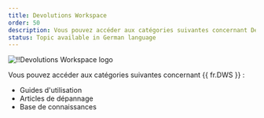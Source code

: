 ```yaml
---
title: Devolutions Workspace
order: 50
description: Vous pouvez accéder aux catégories suivantes concernant Devolutions Workspace ':' Guides d'utilisation, Articles de dépannage et Base de connaissances
status: Topic available in German language
---
```


![!!Devolutions Workspace logo](https://webdevolutions.blob.core.windows.net/images/projects/workspace/logos/workspace-color-shadow.svg)

Vous pouvez accéder aux catégories suivantes concernant {{ fr.DWS }} :  

* Guides d'utilisation
* Articles de dépannage
* Base de connaissances
